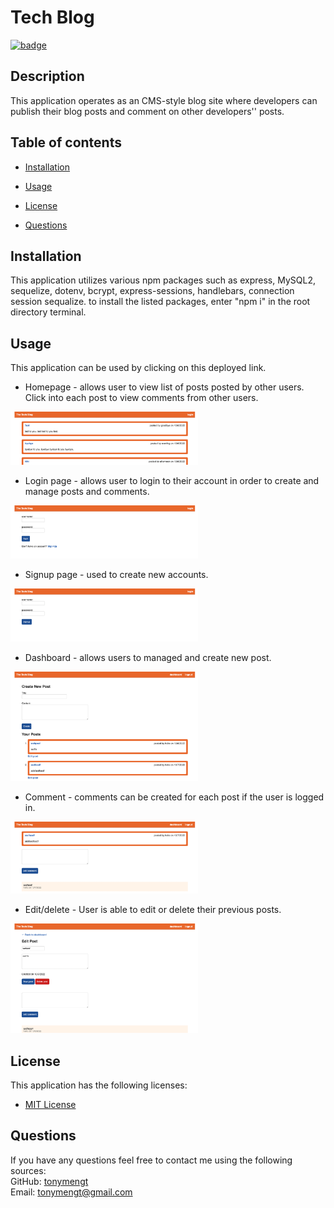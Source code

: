 
# Tech Blog
 [![badge](https://img.shields.io/badge/License-MIT%20License-brightorange)](https://choosealicense.com/licenses/unlicense/)
## Description
This application operates as an CMS-style blog site where developers can publish their blog posts and comment on other developers'' posts.

## Table of contents

* [Installation](#installation)
* [Usage](#usage)
* [License](#license)


* [Questions](#questions)


## Installation
This application utilizes various npm packages such as express, MySQL2, sequelize, dotenv, bcrypt, express-sessions, handlebars, connection session sequalize. to install the listed packages, enter "npm i" in the root directory terminal.
        

## Usage
This application can be used by clicking on this deployed link. 

* Homepage - allows user to view list of posts posted by other users. Click into each post to view comments from other users. <br>
<img src="./public/img/homepage.png" width ="300">

* Login page - allows user to login to their account in order to create and manage posts and comments.<br>
<img src="./public/img/login.png" width ="300">

* Signup page - used to create new accounts.<br>
<img src="./public/img/signup.png" width ="300">

* Dashboard - allows users to managed and create new post.<br>
<img src="./public/img/dashboard.png" width ="300">

* Comment - comments can be created for each post if the user is logged in.<br>
<img src="./public/img/comment.png" width ="300">

* Edit/delete - User is able to edit or delete their previous posts.<br>
<img src="./public/img/edit.png" width ="300">
        
## License
This application has the following licenses:
* [MIT License](https://choosealicense.com/licenses/mit/)







                    


## Questions
If you have any questions feel free to contact me using the following sources: <br>
GitHub: [tonymengt](https://github.com/tonymengt) <br>
Email: [tonymengt@gmail.com](mailto:tonymengt@gmail.com)

